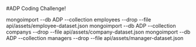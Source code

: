 #ADP Coding Challenge!


mongoimport --db ADP --collection employees --drop --file api/assets/employee-dataset.json
mongoimport --db ADP --collection companys --drop --file api/assets/company-dataset.json
mongoimport --db ADP --collection managers --drop --file api/assets/manager-dataset.json
